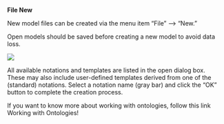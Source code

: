 **File New**

New model files can be created via the menu item “File” --> “New.”

Open models should be saved before creating a new model to avoid data loss.

![](https://github.com/SemTalkOnline/SemTalkOnline/blob/WebSite/images/File_New2.png)

All available notations and templates are listed in the open dialog box. These may also include user-defined templates derived from one of the (standard) notations. Select a notation name (gray bar) and click the “OK” button to complete the creation process.

If you want to know more about working with ontologies, follow this link Working with Ontologies!